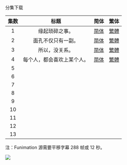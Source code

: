 分集下载

| 集数 |            标题            |                             简体                             |                             繁体                             |
| :--: | :------------------------: | :----------------------------------------------------------: | :----------------------------------------------------------: |
|  1   |       缘起琐碎之事。       | [简体](https://raw.githubusercontent.com/tastysugar/SweetSub-source/master/Horimiya/%5BSweetSub%5D%20Horimiya%20-%2001.chs.ass) | [繁體](https://raw.githubusercontent.com/tastysugar/SweetSub-source/master/Horimiya/%5BSweetSub%5D%20Horimiya%20-%2001.cht.ass) |
|  2   |     面孔不仅只有一副。     | [简体](https://raw.githubusercontent.com/tastysugar/SweetSub-source/master/Horimiya/%5BSweetSub%5D%20Horimiya%20-%2002.chs.ass) | [繁體](https://raw.githubusercontent.com/tastysugar/SweetSub-source/master/Horimiya/%5BSweetSub%5D%20Horimiya%20-%2002.cht.ass) |
|  3   |       所以，没关系。       | [简体](https://raw.githubusercontent.com/tastysugar/SweetSub-source/master/Horimiya/%5BSweetSub%5D%20Horimiya%20-%2003.chs.ass) | [繁體](https://raw.githubusercontent.com/tastysugar/SweetSub-source/master/Horimiya/%5BSweetSub%5D%20Horimiya%20-%2003.cht.ass) |
|  4   | 每个人，都会喜欢上某个人。 | [简体](https://raw.githubusercontent.com/tastysugar/SweetSub-source/master/Horimiya/%5BSweetSub%5D%20Horimiya%20-%2004.chs.ass) | [繁體](https://raw.githubusercontent.com/tastysugar/SweetSub-source/master/Horimiya/%5BSweetSub%5D%20Horimiya%20-%2004.cht.ass) |
|  5   |                            |                                                              |                                                              |
|  6   |                            |                                                              |                                                              |
|  7   |                            |                                                              |                                                              |
|  8   |                            |                                                              |                                                              |
|  9   |                            |                                                              |                                                              |
|  10  |                            |                                                              |                                                              |
|  11  |                            |                                                              |                                                              |
|  12  |                            |                                                              |                                                              |
|  13  |                            |                                                              |                                                              |

注：Funimation 源需要平移字幕 288 帧或 12 秒。

![](https://i.loli.net/2021/01/10/lMXJ46gYQUpKrOP.png)